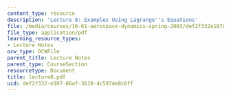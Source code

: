 ```yaml
---
content_type: resource
description: 'Lecture 8: Examples Using Lagrange''s Equations'
file: /media/courses/16-61-aerospace-dynamics-spring-2003/def2f332e10786af36184c5974e8c6ff_lecture8.pdf
file_type: application/pdf
learning_resource_types:
- Lecture Notes
ocw_type: OCWFile
parent_title: Lecture Notes
parent_type: CourseSection
resourcetype: Document
title: lecture8.pdf
uid: def2f332-e107-86af-3618-4c5974e8c6ff
---
```


